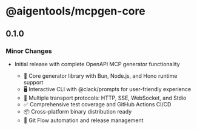 # @aigentools/mcpgen-core

## 0.1.0

### Minor Changes

- Initial release with complete OpenAPI MCP generator functionality

  - 🚀 Core generator library with Bun, Node.js, and Hono runtime support
  - 🖥️ Interactive CLI with @clack/prompts for user-friendly experience
  - 📡 Multiple transport protocols: HTTP, SSE, WebSocket, and Stdio
  - ✅ Comprehensive test coverage and GitHub Actions CI/CD
  - 📦 Cross-platform binary distribution ready
  - 🔄 Git Flow automation and release management

